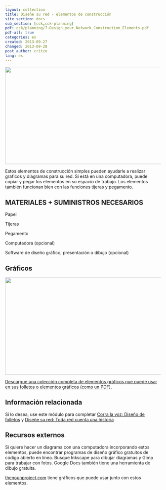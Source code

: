 ```yaml
---
layout: collection
title: Diseñe su red - elementos de construcción
site_section: docs
sub_section: [cck,cck-planning]
pdf: cck/planning/7-Design_your_Network_Construction_Elements.pdf
pdf-all: true
categories: es
created: 2013-09-27
changed: 2013-09-28
post_author: critzo
lang: es
---
```

  <p><img alt="" class="media-image attr__typeof__foaf:Image img__fid__356 img__view_mode__media_original attr__format__media_original" height="315" src="/files/construction_elements_intro_0.png" typeof="foaf:Image" width="510" /></p>

<section id="introduction">
<p>Estos elementos de construcción simples pueden ayudarle a realizar graficos y diagramas para su red. Si está en una computadora, puede copiar y pegar los elementos en su espacio de trabajo. Los elementos también funcionan bien con las funciones tijeras y pegamento.</p>

<h2>MATERIALES + SUMINISTROS NECESARIOS</h2>
<p>Papel</p>

<p>Tijeras</p>

<p>Pegamento</p>

<p>Computadora (opcional)</p>

<p>Software de diseño gráfico, presentación o dibujo (opcional)</p>
</section>

<section id="buildings">
<h2>Gráficos</h2>

<p><img alt="" class="media-image attr__typeof__foaf:Image img__fid__357 img__view_mode__media_original attr__format__media_original" height="315" src="/files/construction_graphics_sample.png" typeof="foaf:Image" width="510" /></p>
</section>

<section id="extras">
<p><a href="/files/cck/planning/1.2-CCK-Planning-Construction-Elements.pdf">Descargue una colección completa de elementos gráficos que puede usar en sus folletos o elementos gráficos (como un PDF).</a></p>
</section>

<section class="related-information" id="related-information">
<h2>Información relacionada</h2>

<p>Si lo desea, use este módulo para completar <a href="/docs/cck/planning/get-word-out-flyer-design">Corra la voz: Diseño de folletos</a> y <a href="/docs/cck/planning/design-your-network-every-network-tells-story">Diseñe su red: Toda red cuenta una historia</a></p>
</section>

<section class="external-resources" id="external-resources">
<h2>Recursos externos</h2>

<p>Si quiere hacer un diagrama con una computadora incorporando estos elementos, puede encontrar programas de diseño gráfico gratuitos de código abierto en línea. Busque Inkscape para dibujar diagramas y Gimp para trabajar con fotos. Google Docs también tiene una herramienta de dibujo gratuita.</p>

<p><a href="http://thenounproject.com" target="_blank">thenounproject.com</a> tiene gráficos que puede usar junto con estos elementos.</p>
</section>
 
